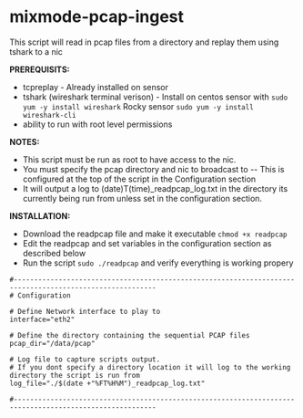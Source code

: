 # mixmode-pcap-ingest
This script will read in pcap files from a directory and replay them using tshark to a nic

**PREREQUISITS:** 
- tcpreplay - Already installed on sensor
- tshark (wireshark terminal verison) - Install on centos sensor with  `sudo yum -y install wireshark` Rocky sensor `sudo yum -y install wireshark-cli`
- ability to run with root level permissions
  
**NOTES:**
- This script must be run as root to have access to the nic. 
- You must specify the pcap directory and nic to broadcast to
-- This is configured at the top of the script in the Configuration section
- It will output a log to (date)T(time)_readpcap_log.txt in the directory its currently being run from unless set in the configuration section.

**INSTALLATION:**
- Download the readpcap file and make it executable `chmod +x readpcap`
- Edit the readpcap and set variables in the configuration section as described below
- Run the script `sudo ./readpcap` and verify everything is working propery

````
#---------------------------------------------------------------------------------------------------------
# Configuration

# Define Network interface to play to
interface="eth2"

# Define the directory containing the sequential PCAP files
pcap_dir="/data/pcap"

# Log file to capture scripts output.
# If you dont specify a directory location it will log to the working directory the script is run from
log_file="./$(date +"%FT%H%M")_readpcap_log.txt"

#---------------------------------------------------------------------------------------------------------
````
